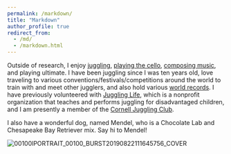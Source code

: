 ```yaml
---
permalink: /markdown/
title: "Markdown"
author_profile: true
redirect_from: 
  - /md/
  - /markdown.html
---
```


Outside of research, I enjoy [juggling](https://www.youtube.com/watch?v=tJPTU0EOcd0&t=2s), [playing the cello](https://drive.google.com/file/d/1H5a3ELpYbDP4a6sDeMoDpa2EkazbzppD/view?usp=sharing), [composing music](https://musescore.com/user/2623006), and playing ultimate. I have been juggling since I was ten years old, love traveling to various conventions/festivals/competitions around the world to train with and meet other jugglers, and also hold various [world records](https://juggle.fandom.com/wiki/Jonah_Botvinick-Greenhouse). I have previously volunteered with [Juggling Life](http://www.jugglinglifeinc.org/), which is a nonprofit organization that teaches and performs juggling for disadvantaged children, and I am presently a member of the [Cornell Juggling Club](https://cornell.campusgroups.com/jugglingclub/home/). 

I also have a wonderful dog, named Mendel, who is a Chocolate Lab and Chesapeake Bay Retriever mix. Say hi to Mendel! 

![00100lPORTRAIT_00100_BURST20190822111645756_COVER](https://github.com/jrbotvinick/jrbotvinick.github.io/assets/100333155/91968519-814d-4ff8-ab62-85a463d2eb25)

